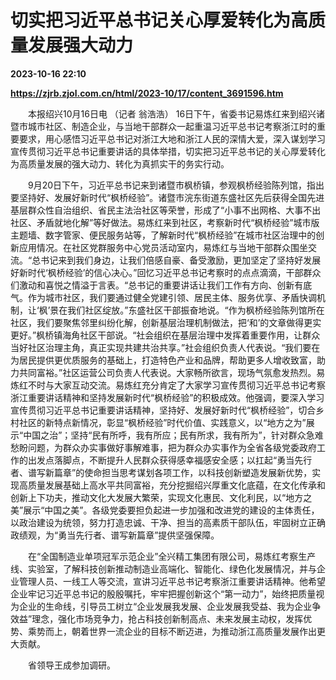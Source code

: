 # 切实把习近平总书记关心厚爱转化为高质量发展强大动力

**2023-10-16 22:10**

**https://zjrb.zjol.com.cn/html/2023-10/17/content_3691596.htm**

　　本报绍兴10月16日电 （记者 翁浩浩） 16日下午，省委书记易炼红来到绍兴诸暨市城市社区、制造企业，与当地干部群众一起重温习近平总书记考察浙江时的重要要求，用心感悟习近平总书记对浙江大地和浙江人民的深情大爱，深入谋划学习宣传贯彻习近平总书记重要讲话的具体举措，切实把习近平总书记的关心厚爱转化为高质量发展的强大动力、转化为真抓实干的务实行动。

　　9月20日下午，习近平总书记来到诸暨市枫桥镇，参观枫桥经验陈列馆，指出要坚持好、发展好新时代“枫桥经验”。诸暨市浣东街道东盛社区先后获得全国先进基层群众性自治组织、省民主法治社区等荣誉，形成了“小事不出网格、大事不出社区、矛盾就地化解”等好做法。易炼红来到社区，考察新时代“枫桥经验”城市版主题墙、数字管家、便民服务站等，了解新时代“枫桥经验”在城市社区治理中的创新应用情况。在社区党群服务中心党员活动室内，易炼红与当地干部群众围坐交流。“总书记来到我们身边，让我们倍感自豪、备受激励，更加坚定了坚持好发展好新时代‘枫桥经验’的信心决心。”回忆习近平总书记考察时的点点滴滴，干部群众们激动和喜悦之情溢于言表。“总书记的重要讲话让我们工作有方向、创新有底气。作为城市社区，我们要通过健全党建引领、居民主体、服务优享、矛盾快调机制，让‘枫’景在我们社区绽放。”东盛社区干部振奋地说。“作为枫桥经验陈列馆所在社区，我们要聚焦邻里纠纷化解，创新基层治理机制做法，把‘和’的文章做得更实更好。”枫桥镇海角社区干部说。“社会组织在基层治理中发挥着重要作用，让群众当好社区治理主角，真正实现共建共治共享。”社会组织负责人代表说。“我们要在为居民提供更优质服务的基础上，打造特色产业和品牌，帮助更多人增收致富，助力共同富裕。”社区运营公司负责人代表说。大家畅所欲言，现场气氛愈发热烈。易炼红不时与大家互动交流。易炼红充分肯定了大家学习宣传贯彻习近平总书记考察浙江重要讲话精神和坚持发展新时代“枫桥经验”的积极成效。他强调，要深入学习宣传贯彻习近平总书记重要讲话精神，坚持好、发展好新时代“枫桥经验”，切合乡村社区的新特点新情况，彰显“枫桥经验”时代价值、实践意义，以“地方之为”展示“中国之治”；坚持“民有所呼，我有所应；民有所求，我有所为”，针对群众急难愁盼问题，为群众办实事做好事解难事，把为群众办实事作为全省各级党委政府工作的出发点落脚点，不断提升人民群众获得感幸福感安全感；以扛起“勇当先行者、谱写新篇章”的使命担当思考谋划各项工作，以科技创新塑造发展新优势，实现高质量发展基础上高水平共同富裕，充分挖掘绍兴厚重文化底蕴，在文化传承和创新上下功夫，推动文化大发展大繁荣，实现文化惠民、文化利民，以“地方之美”展示“中国之美”。各级党委要担负起进一步加强和改进党的建设的主体责任，以政治建设为统领，努力打造忠诚、干净、担当的高素质干部队伍，牢固树立正确政绩观，为“勇当先行者、谱写新篇章”提供坚强保障。

　　在“全国制造业单项冠军示范企业”全兴精工集团有限公司，易炼红考察生产线、实验室，了解科技创新推动制造业高端化、智能化、绿色化发展情况，并与企业管理人员、一线工人等交流，宣讲习近平总书记考察浙江重要讲话精神。他希望企业牢记习近平总书记的殷殷嘱托，牢牢把握创新这个“第一动力”，始终把质量视为企业的生命线，引导员工树立“企业发展我发展、企业发展我受益、我为企业争效益”理念，强化市场竞争力，抢占科技创新制高点、未来发展主动权，发挥优势、乘势而上，朝着世界一流企业的目标不断迈进，为推动浙江高质量发展作出更大贡献。

　　省领导王成参加调研。